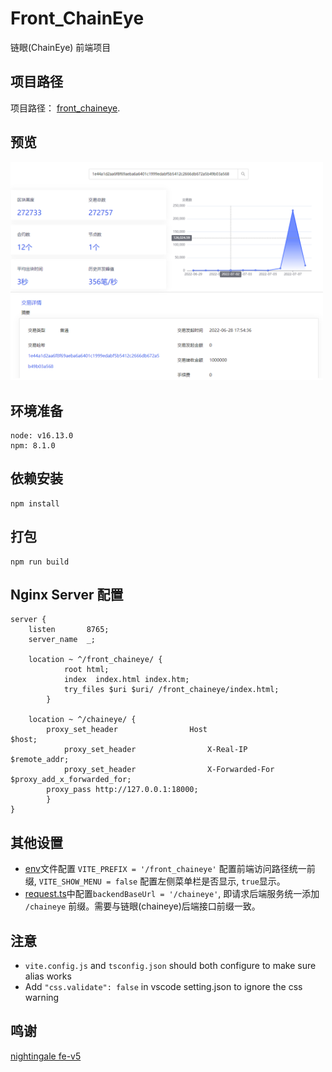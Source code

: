 # Front_ChainEye
链眼(ChainEye) 前端项目

## 项目路径
项目路径： [front_chaineye](https://github.com/shengjian-tech/front_chaineye).

## 预览
<img src="overview.png" width="500">

## 环境准备

```
node: v16.13.0
npm: 8.1.0
```
## 依赖安装

```
npm install
```
## 打包

```
npm run build
```

## Nginx Server 配置
```
server {
    listen       8765;
    server_name  _;

    location ~ ^/front_chaineye/ {
            root html;
            index  index.html index.htm;
            try_files $uri $uri/ /front_chaineye/index.html;
        }        
    
	location ~ ^/chaineye/ {
	    proxy_set_header                Host                            $host;
            proxy_set_header                X-Real-IP                       $remote_addr;
            proxy_set_header                X-Forwarded-For                 $proxy_add_x_forwarded_for;
	    proxy_pass http://127.0.0.1:18000;
        }
}
```
## 其他设置
- [env](.env)文件配置 `VITE_PREFIX = '/front_chaineye'` 配置前端访问路径统一前缀, `VITE_SHOW_MENU = false` 配置左侧菜单栏是否显示, `true`显示。  
- [request.ts](./src/utils/request.ts)中配置`backendBaseUrl = '/chaineye'`, 即请求后端服务统一添加 `/chaineye` 前缀。需要与链眼(chaineye)后端接口前缀一致。

## 注意
- `vite.config.js` and `tsconfig.json` should both configure to make sure alias works
- Add `"css.validate": false` in vscode setting.json to ignore the css warning 

## 鸣谢
[nightingale fe-v5](https://github.com/n9e/fe-v5)

